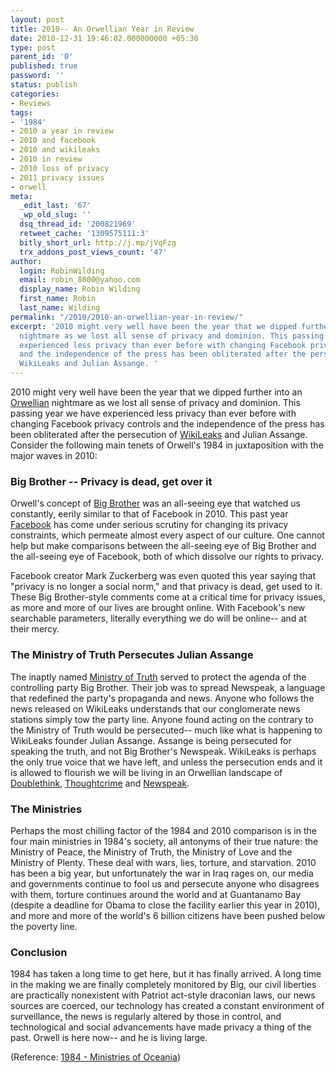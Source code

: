 ```yaml
---
layout: post
title: 2010-- An Orwellian Year in Review
date: 2010-12-31 19:46:02.000000000 +05:30
type: post
parent_id: '0'
published: true
password: ''
status: publish
categories:
- Reviews
tags:
- '1984'
- 2010 a year in review
- 2010 and facebook
- 2010 and wikileaks
- 2010 in review
- 2010 loss of privacy
- 2011 privacy issues
- orwell
meta:
  _edit_last: '67'
  _wp_old_slug: ''
  dsq_thread_id: '200821969'
  retweet_cache: '1309575111:3'
  bitly_short_url: http://j.mp/jVqFzg
  trx_addons_post_views_count: '47'
author:
  login: RobinWilding
  email: robin_8000@yahoo.com
  display_name: Robin Wilding
  first_name: Robin
  last_name: Wilding
permalink: "/2010/2010-an-orwellian-year-in-review/"
excerpt: '2010 might very well have been the year that we dipped further into an Orwellian
  nightmare as we lost all sense of privacy and dominion. This passing year we have
  experienced less privacy than ever before with changing Facebook privacy controls
  and the independence of the press has been obliterated after the persecution of
  WikiLeaks and Julian Assange. '
---
```

<p>2010 might very well have been the year that we dipped further into an <a href="http://en.wikipedia.org/wiki/Orwellian">Orwellian</a> nightmare as we lost all sense of privacy and dominion. This passing year we have experienced less privacy than ever before with changing Facebook privacy controls and the independence of the press has been obliterated after the persecution of <a href="http://213.251.145.96/">WikiLeaks</a> and Julian Assange.  Consider the following main tenets of Orwell's 1984 in juxtaposition with the major waves in 2010:</p>
<h3>Big Brother -- Privacy is dead, get over it</h3>
<p>Orwell's concept of <a href="http://en.wikipedia.org/wiki/Big_Brother_%28Nineteen_Eighty-Four%29">Big Brother</a> was an all-seeing eye that watched us constantly, eerily similar to that of Facebook in 2010.  This past year <a href="http://www.facebook.com/">Facebook</a> has come under serious scrutiny for changing its privacy constraints, which permeate almost every aspect of our culture. One cannot help but make comparisons between the all-seeing eye of Big Brother and the all-seeing eye of Facebook, both of which dissolve our rights to privacy.</p>
<p>Facebook creator Mark Zuckerberg was even quoted this year saying that "privacy is no longer a social norm," and that privacy is dead, get used to it. These Big Brother-style comments come at a critical time for privacy issues, as more and more of our lives are brought online. With Facebook's new searchable parameters, literally everything we do will be online-- and at their mercy.</p>
<p><!--more--></p>
<h3>The Ministry of Truth Persecutes Julian Assange</h3>
<p>The inaptly named <a href="http://en.wikipedia.org/wiki/Ministry_of_Truth">Ministry of Truth</a> served to protect the agenda of the controlling party Big Brother. Their job was to spread Newspeak, a language that redefined the party's propaganda and news. Anyone who follows the news released on WikiLeaks understands that our conglomerate news stations simply tow the party line. Anyone found acting on the contrary to the Ministry of Truth would be persecuted-- much like what is happening to WikiLeaks founder Julian Assange.  Assange is being persecuted for speaking the truth, and not Big Brother's Newspeak. WikiLeaks is perhaps the only true voice that we have left, and unless the persecution ends and it is allowed to flourish we will be living in an Orwellian landscape of <a href="http://en.wikipedia.org/wiki/Doublethink">Doublethink</a>, <a href="http://en.wikipedia.org/wiki/Thoughtcrime">Thoughtcrime</a> and <a href="http://en.wikipedia.org/wiki/Newspeak">Newspeak</a>.</p>
<h3>The Ministries</h3>
<p>Perhaps the most chilling factor of the 1984 and 2010 comparison is in the four main ministries in 1984's society, all antonyms of their true nature: the Ministry of Peace, the Ministry of Truth, the Ministry of Love and the Ministry of Plenty. These deal with wars, lies, torture, and starvation. 2010 has been a big year, but unfortunately the war in Iraq rages on, our media and governments continue to fool us and persecute anyone who disagrees with them, torture continues around the world and at Guantanamo Bay (despite a deadline for Obama to close the facility earlier this year in 2010), and more and more of the world's 6 billion citizens have been pushed below the poverty line. </p>
<h3>Conclusion</h3>
<p>1984 has taken a long time to get here, but it has finally arrived. A long time in the making we are finally completely monitored by Big, our civil liberties are practically nonexistent with Patriot act-style draconian laws, our news sources are coerced, our technology has created a constant environment of surveillance, the news is regularly altered by those in control, and technological and social advancements have made privacy a thing of the past. Orwell is here now-- and he is living large.</p>
<p>(Reference: <a href="http://en.wikipedia.org/wiki/Nineteen_Eighty-Four#Ministries_of_Oceania">1984 - Ministries of Oceania</a>)</p>
